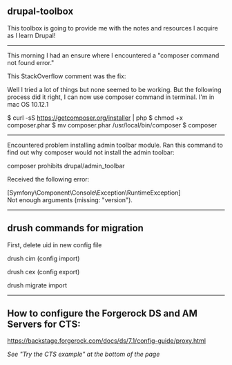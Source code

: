 ## drupal-toolbox
This toolbox is going to provide me with the notes and resources I acquire as I learn Drupal!

_________________________


This morning I had an ensure where I encountered a "composer command not found error."

This StackOverflow comment was the fix:

Well I tried a lot of things but none seemed to be working. But the following process did it right, I can now use composer command in terminal. I'm in mac OS 10.12.1

$ curl -sS https://getcomposer.org/installer | php
$ chmod +x composer.phar
$ mv composer.phar /usr/local/bin/composer
$ composer

_________________________

Encountered problem installing admin toolbar module. Ran this command to find out why composer would not install the admin toolbar:

composer prohibits drupal/admin_toolbar

Received the following error: 

  [Symfony\Component\Console\Exception\RuntimeException]  
  Not enough arguments (missing: "version").              

_________________________

## drush commands for migration

First, delete uid in new config file

drush cim (config import)

drush cex (config export)

drush migrate import

________________________

## How to configure the Forgerock DS and AM Servers for CTS:

https://backstage.forgerock.com/docs/ds/7.1/config-guide/proxy.html

*See "Try the CTS example" at the bottom of the page*
